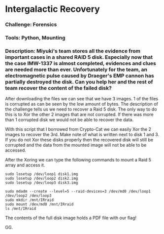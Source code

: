 # Intergalactic Recovery

### Challenge: Forensics

### Tools: Python, Mounting

### Description: Miyuki's team stores all the evidence from important cases in a shared RAID 5 disk. Especially now that the case IMW-1337 is almost completed, evidences and clues are needed more than ever. Unfortunately for the team, an electromagnetic pulse caused by Draeger's EMP cannon has partially destroyed the disk. Can you help her and the rest of team recover the content of the failed disk?

After downloading the files we can see that we have 3 images. 1 of the files is corrupted as can be seen by the low amount of bytes. The description of the challenge tells us we need to recover a Raid 5 disk. The only way to do this is to Xor the other 2 images that are not corrupted. If there was more than 1 corrupted disk we would not be able to recover the data.




With this script that I borrowed from Crypto-Cat we can easily Xor the 2 images to recover the 3rd.
Make note of what is written next to disk 1 and 3. If you do not Xor these disks properly then the recovered disk will still be corrupted and the data from the mounted image will not be able to be accessed.




After the Xoring we can type the following commands to mount a Raid 5 array and access it.

```console
sudo losetup /dev/loop1 disk1.img
sudo losetup /dev/loop2 disk2.img
sudo losetup /dev/loop3 disk3.img

sudo mdadm --create --level=5 --raid-devices=3 /dev/md0 /dev/loop1 /dev/loop2 /dev/loop3
sudo mkdir /mnt/IRraid
sudo mount /dev/md0 /mnt/IRraid
ls /mnt/IRraid
```

The contents of the full disk image holds a PDF file with our flag!


GG.
